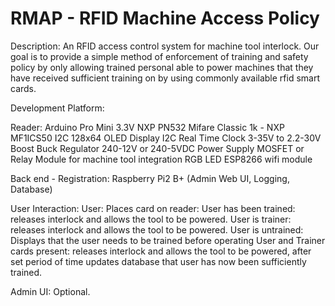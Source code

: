 # RMAP - RFID Machine Access Policy


Description:
An RFID access control system for machine tool interlock.
Our goal is to provide a simple method of enforcement of training and safety policy by only allowing trained personal able to power machines that they have received sufficient training on by using commonly available rfid smart cards.

Development Platform:

Reader:
Arduino Pro Mini 3.3V
NXP PN532
Mifare Classic 1k - NXP MF1ICS50
I2C 128x64 OLED Display
I2C Real Time Clock
3-35V to 2.2-30V Boost Buck Regulator
240-12V or 240-5VDC Power Supply
MOSFET or Relay Module for machine tool integration
RGB LED
ESP8266 wifi module

Back end - Registration:
Raspberry Pi2 B+ (Admin Web UI, Logging, Database)


User Interaction:
User: Places card on reader:
User has been trained: releases interlock and allows the tool to be powered.
User is trainer: releases interlock and allows the tool to be powered.
User is untrained: Displays that the user needs to be trained before operating
User and Trainer cards present: releases interlock and allows the tool to be powered, after set period of time updates database that user has now been sufficiently trained.

Admin UI:
Optional.
